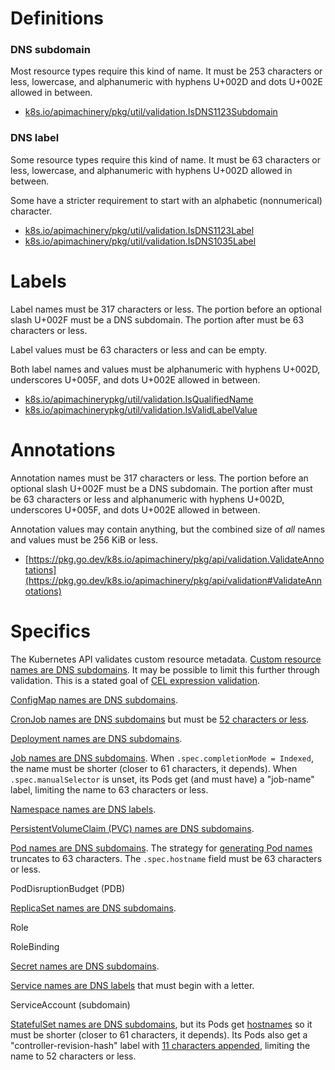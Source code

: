 <!--
 Copyright 2022 - 2023 Crunchy Data Solutions, Inc.
 Licensed under the Apache License, Version 2.0 (the "License");
 you may not use this file except in compliance with the License.
 You may obtain a copy of the License at

 http://www.apache.org/licenses/LICENSE-2.0

 Unless required by applicable law or agreed to in writing, software
 distributed under the License is distributed on an "AS IS" BASIS,
 WITHOUT WARRANTIES OR CONDITIONS OF ANY KIND, either express or implied.
 See the License for the specific language governing permissions and
 limitations under the License.
-->

# Definitions

[k8s-names]: https://docs.k8s.io/concepts/overview/working-with-objects/names/

### DNS subdomain

Most resource types require this kind of name. It must be 253 characters or less,
lowercase, and alphanumeric with hyphens U+002D and dots U+002E allowed in between.

- [k8s.io/apimachinery/pkg/util/validation.IsDNS1123Subdomain](https://pkg.go.dev/k8s.io/apimachinery/pkg/util/validation#IsDNS1123Subdomain)

### DNS label

Some resource types require this kind of name. It must be 63 characters or less,
lowercase, and alphanumeric with hyphens U+002D allowed in between.

Some have a stricter requirement to start with an alphabetic (nonnumerical) character.

- [k8s.io/apimachinery/pkg/util/validation.IsDNS1123Label](https://pkg.go.dev/k8s.io/apimachinery/pkg/util/validation#IsDNS1123Label)
- [k8s.io/apimachinery/pkg/util/validation.IsDNS1035Label](https://pkg.go.dev/k8s.io/apimachinery/pkg/util/validation#IsDNS1035Label)


# Labels

[k8s-labels]: https://docs.k8s.io/concepts/overview/working-with-objects/labels/

Label names must be 317 characters or less. The portion before an optional slash U+002F
must be a DNS subdomain. The portion after must be 63 characters or less.

Label values must be 63 characters or less and can be empty.

Both label names and values must be alphanumeric with hyphens U+002D, underscores U+005F,
and dots U+002E allowed in between.

- [k8s.io/apimachinerypkg/util/validation.IsQualifiedName](https://pkg.go.dev/k8s.io/apimachinery/pkg/util/validation#IsQualifiedName)
- [k8s.io/apimachinerypkg/util/validation.IsValidLabelValue](https://pkg.go.dev/k8s.io/apimachinery/pkg/util/validation#IsValidLabelValue)


# Annotations

[k8s-annotations]: https://docs.k8s.io/concepts/overview/working-with-objects/annotations/

Annotation names must be 317 characters or less. The portion before an optional slash U+002F
must be a DNS subdomain. The portion after must be 63 characters or less and alphanumeric with
hyphens U+002D, underscores U+005F, and dots U+002E allowed in between.

Annotation values may contain anything, but the combined size of *all* names and values
must be 256 KiB or less.

- [https://pkg.go.dev/k8s.io/apimachinery/pkg/api/validation.ValidateAnnotations](https://pkg.go.dev/k8s.io/apimachinery/pkg/api/validation#ValidateAnnotations)


# Specifics

The Kubernetes API validates custom resource metadata.
[Custom resource names are DNS subdomains](https://releases.k8s.io/v1.23.0/staging/src/k8s.io/apiextensions-apiserver/pkg/registry/customresource/validator.go#L60).
It may be possible to limit this further through validation. This is a stated
goal of [CEL expression validation](https://docs.k8s.io/tasks/extend-kubernetes/custom-resources/custom-resource-definitions/#validation-rules).

[ConfigMap names are DNS subdomains](https://releases.k8s.io/v1.23.0/pkg/apis/core/validation/validation.go#L5618).

[CronJob names are DNS subdomains](https://docs.k8s.io/concepts/workloads/controllers/cron-jobs/)
but must be [52 characters or less](https://releases.k8s.io/v1.23.0/pkg/apis/batch/validation/validation.go#L281).

[Deployment names are DNS subdomains](https://releases.k8s.io/v1.23.0/pkg/apis/apps/validation/validation.go#L632).

[Job names are DNS subdomains](https://releases.k8s.io/v1.23.0/pkg/apis/batch/validation/validation.go#L86).
When `.spec.completionMode = Indexed`, the name must be shorter (closer to 61 characters, it depends).
When `.spec.manualSelector` is unset, its Pods get (and must have) a "job-name" label, limiting the
name to 63 characters or less.

[Namespace names are DNS labels](https://releases.k8s.io/v1.23.0/pkg/apis/core/validation/validation.go#L5963).

[PersistentVolumeClaim (PVC) names are DNS subdomains](https://releases.k8s.io/v1.23.0/pkg/apis/core/validation/validation.go#L2066).

[Pod names are DNS subdomains](https://releases.k8s.io/v1.23.0/pkg/apis/core/validation/validation.go#L3443).
The strategy for [generating Pod names](https://releases.k8s.io/v1.23.0/pkg/registry/core/pod/strategy.go#L62) truncates to 63 characters.
The `.spec.hostname` field must be 63 characters or less.

PodDisruptionBudget (PDB)

[ReplicaSet names are DNS subdomains](https://releases.k8s.io/v1.23.0/pkg/apis/apps/validation/validation.go#L655).

Role

RoleBinding

[Secret names are DNS subdomains](https://releases.k8s.io/v1.23.0/pkg/apis/core/validation/validation.go#L5515).

[Service names are DNS labels](https://docs.k8s.io/concepts/services-networking/service/)
that must begin with a letter.

ServiceAccount (subdomain)

[StatefulSet names are DNS subdomains](https://docs.k8s.io/concepts/workloads/controllers/statefulset/),
but its Pods get [hostnames](https://releases.k8s.io/v1.23.0/pkg/apis/core/validation/validation.go#L3561)
so it must be shorter (closer to 61 characters, it depends). Its Pods also get a "controller-revision-hash"
label with [11 characters appended](https://issue.k8s.io/64023), limiting the name to 52 characters or less.

